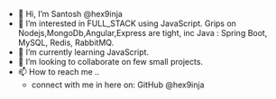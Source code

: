 - 👋 Hi, I’m Santosh @hex9inja
- 👀 I’m interested in FULL_STACK using JavaScript. Grips on Nodejs,MongoDb,Angular,Express are tight, inc Java : Spring Boot, MySQL, Redis, RabbitMQ.
- 🌱 I’m currently learning JavaScript.
- 💞️ I’m looking to collaborate on few small projects.
- 📫 How to reach me ..
    - connect with me in here on: GitHub @hex9inja

<!---
hex9inja/hex9inja is a ✨ special ✨ repository because its `README.md` (this file) appears on your GitHub profile.
You can click the Preview link to take a look at your changes.
--->
